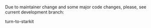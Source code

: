 Due to maintainer change and some major code changes, please, see
current development branch:

turn-to-starkit
